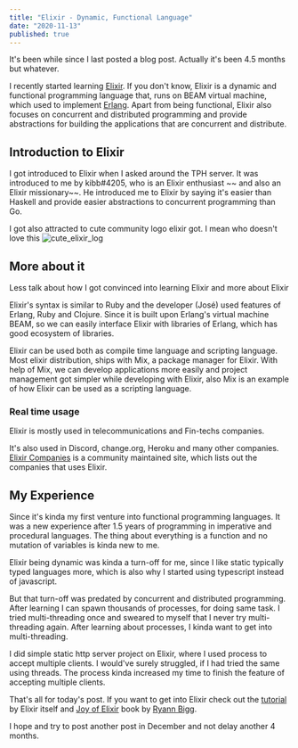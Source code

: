 ```yaml
---
title: "Elixir - Dynamic, Functional Language"
date: "2020-11-13"
published: true
---
```


It's been while since I last posted a blog post. Actually it's been 4.5 months but whatever.

I recently started learning [Elixir](https://elixir-lang.org). 
If you don't know, Elixir is a dynamic and functional programming language that, runs on BEAM virtual 
machine, which used to implement [Erlang](http://erlang.org).
Apart from being functional, Elixir also focuses on concurrent and distributed programming and provide 
abstractions for building the applications that are concurrent and distribute.

## Introduction to Elixir
I got introduced to Elixir when I asked around the TPH server. It was introduced to me by kibb#4205, 
who is an Elixir enthusiast ~~ and also an Elixir missionary~~. 
He introduced me to Elixir by saying it's easier than Haskell and provide easier abstractions to concurrent
programming than Go.

I got also attracted to cute community logo elixir got. I mean who doesn't love this
![cute_elixir_log](https://joyofelixir.com/images/small-cover.png)

## More about it
Less talk about how I got convinced into learning Elixir and more about Elixir

Elixir's syntax is similar to Ruby and the developer (José) used features of Erlang, Ruby and Clojure.
Since it is built upon Erlang's virtual machine BEAM, so we can easily interface Elixir with libraries 
of Erlang, which has good ecosystem of libraries.

Elixir can be used both as compile time language and scripting language. Most elixir distribution,
ships with Mix, a package manager for Elixir. 
With help of Mix, we can develop applications more easily and project management got simpler while
developing with Elixir, also Mix is an example of how Elixir can be used as a scripting language.

### Real time usage
Elixir is mostly used in telecommunications and Fin-techs companies.

It's also used in Discord, change.org, Heroku and many other companies. 
[Elixir Companies](https://elixir-companies.com/en) is a community maintained site, which lists out 
the companies that uses Elixir.

## My Experience
Since it's kinda my first venture into functional programming languages.
It was a new experience after 1.5 years of programming in imperative and procedural languages.
The thing about everything is a function and no mutation of variables is kinda new to me.

Elixir being dynamic was kinda a turn-off for me, since I like static typically typed languages more, which is 
also why I started using typescript instead of javascript.

But that turn-off was predated by concurrent and distributed programming.
After learning I can spawn thousands of processes, for doing same task.
I tried multi-threading once and sweared to myself that I never try multi-threading again.
After learning about processes, I kinda want to get into multi-threading.

I did simple static http server project on Elixir, where I used process to accept multiple clients.
I would've surely struggled, if I had tried the same using threads.
The process kinda increased my time to finish the feature of accepting multiple clients.


That's all for today's post. If you want to get into Elixir check out the
[tutorial](https://elixir-lang.org/getting-started/introduction.html) by Elixir itself and 
[Joy of Elixir](https://joyofelixir.com) book by [Ryann Bigg](http://ryanbigg.com).

I hope and try to post another post in December and not delay another 4 months.

